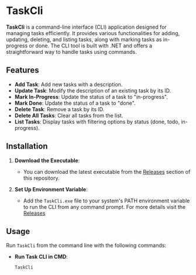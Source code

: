# TaskCli

**TaskCli** is a command-line interface (CLI) application designed for managing tasks efficiently. It provides various functionalities for adding, updating, deleting, and listing tasks, along with marking tasks as in-progress or done. The CLI tool is built with .NET and offers a straightforward way to handle tasks using commands.

## Features

- **Add Task**: Add new tasks with a description.
- **Update Task**: Modify the description of an existing task by its ID.
- **Mark In-Progress**: Update the status of a task to "in-progress".
- **Mark Done**: Update the status of a task to "done".
- **Delete Task**: Remove a task by its ID.
- **Delete All Tasks**: Clear all tasks from the list.
- **List Tasks**: Display tasks with filtering options by status (done, todo, in-progress).

## Installation

1. **Download the Executable**:
   - You can download the latest executable from the [Releases](https://github.com/fbzari/TaskCli/releases) section of this repository.

2. **Set Up Environment Variable**:
   - Add the `TaskCli.exe` file to your system's PATH environment variable to run the CLI from any command prompt. For more details visit the [Releases](https://github.com/fbzari/TaskCli/releases) 

## Usage

Run `TaskCli` from the command line with the following commands:

- **Run Task CLI in CMD**:
  ```sh
  TaskCli 
